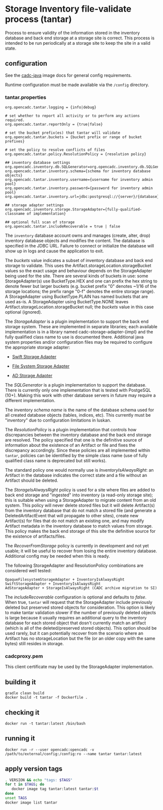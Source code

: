 # Storage Inventory file-validate process (tantar)

Process to ensure validity of the information stored in the inventory database and back end storage at a storage site is
correct. This process is intended to be run periodically at a storage site to keep the site in a valid state.

## configuration
See the [cadc-java](https://github.com/opencadc/docker-base/tree/master/cadc-java) image docs for general config requirements.

Runtime configuration must be made available via the `/config` directory.
<!--  -->
### tantar.properties
```
org.opencadc.tantar.logging = {info|debug}

# set whether to report all activity or to perform any actions required.
org.opencadc.tantar.reportOnly = {true|false}

# set the bucket prefix(es) that tantar will validate
org.opencadc.tantar.buckets = {bucket prefix or range of bucket prefixes}

# set the policy to resolve conflicts of files
org.opencadc.tantar.policy.ResolutionPolicy = {resolution policy}

## inventory database settings
org.opencadc.inventory.db.SQLGenerator=org.opencadc.inventory.db.SQLGenerator
org.opencadc.tantar.inventory.schema={schema for inventory database objects}
org.opencadc.tantar.inventory.username={username for inventory admin pool}
org.opencadc.tantar.inventory.password={password for inventory admin pool}
org.opencadc.tantar.inventory.url=jdbc:postgresql://{server}/{database}

## storage adapter settings
org.opencadc.inventory.storage.StorageAdapter={fully-qualified-classname of implementation}

## optional full scan of storage 
org.opencadc.tantar.includeRecoverable = true | false
```
The `inventory` database account owns and manages (create, alter, drop) inventory database objects and modifies the content. 
The database is specified in the JDBC URL. Failure to connect or initialize the database will show up in logs and cause
the application to exit.

The _buckets_ value indicates a subset of inventory database and back end storage to validate. 
This uses the Artifact.storageLocation.storageBucket values so the exact usage and behaviour 
depends on the StorageAdapter being used for the site. There are several kinds of buckets in use: 
some StorageAdapter(s) use BucketType.HEX and one can prefix the hex string to denote fewer but 
larger buckets (e.g. bucket prefix "0" denotes ~1/16 of the storage locations; the prefix range "0-f" 
denotes the entire storage range). A StorageAdapter using BucketType.PLAIN has named buckets that
are used as-is. A StorageAdapter using BucketType.NONE leaves Artifact.storageLocation.storageBucket
null; the _buckets_ value in this case optional (ignored).

The _StorageAdapter_ is a plugin implementation to support the back end storage system. These are implemented in separate libraries; 
each available implementation is in a library named cadc-storage-adapter-{impl} and the fully qualified class name to use is documented 
there. Additional java system properties and/or configuration files may be required to configure the appropriate storage adapter:
- [Swift Storage Adapter](https://github.com/opencadc/storage-inventory/tree/master/cadc-storage-adapter-swift)

- [File System Storage Adapter](https://github.com/opencadc/storage-inventory/tree/master/cadc-storage-adapter-fs)

- [AD Storage Adapter](https://github.com/opencadc/storage-inventory/tree/master/cadc-storage-adapter-ad)


The _SQLGenerator_ is a plugin implementation to support the database. There is currently only one implementation that is tested with 
PostgeSQL (10+). Making this work with other database servers in future may require a different implementation.

The inventory _schema name_ is the name of the database schema used for all created database objects (tables, indices, etc). This 
currently must be "inventory" due to configuration limitations in luskan.

The _ResolutionPolicy_ is a plugin implementation that controls how discrepancies between the inventory database and the back end storage 
are resolved. The policy specified that one is the definitive source of information about the existence of an Artifact or file and fixes 
the discrepancy accordingly. Since these policies are all implemented within `tantar`, policies can be identified by the simple class name
(use of fully qualified class name is deprecated but still works). 

The standard policy one would normally use is _InventoryIsAlwaysRight_: an Artifact in the database indicates the correct state and a 
file without an Artifact should be deleted.

The _StorageIsAlwaysRight_ policy is used for a site where files are added to back end storage and "ingested" into inventory (a read-only 
storage site); this is suitable when using a StorageAdapter to migrate content from an old system. This policy will never delete stored files 
but it will delete Artifact(s) from the inventory database that do not match a stored file (and generate a DeletedArtifactEvent that will 
propagate to other sites), create new Artifact(s) for files that do not match an existing one, and may modify Artifact metadata in the 
inventory database to match values from storage. This policy makes the back end storage of this site the definitive source for the existence 
of artifacts/files.

The _RecoverFromStorage_ policy is currently in development and not yet usable; it will be useful to recover
from losing the entire inventory database. Additional config may be needed when this is ready.

The following StorageAdapter and ResolutionPolicy combinations are considered well tested:
```
OpaqueFilesystemStorageAdapter + InventoryIsAlwaysRight
SwiftStorageAdapter + InventoryIsAlwaysRight
AdStorageAdapter + StorageIsAlwaysRight (CADC archive migration to SI)
```

The _includeRecoverable_ configuration is optional and defaults to _false_. When true, `tantar` will 
request that the StorageAdapter include previously deleted but preserved stored objects for consideration.
This option is likely to make tantar validation slower if the number of previously deleted objects is 
large because it usually requires an additional query to the inventory database for each stored object that 
dosn't currently match an artifact (which is all of the deleted/preserved stored objects). This option 
should be used rarely, but it can potentially recover from the scenario where an Artifact has no
storageLocation but the file (or an older copy with the same bytes) still resides in storage.

### cadcproxy.pem
This client certificate may be used by the StorageAdapter implementation.

## building it
```
gradle clean build
docker build -t tantar -f Dockerfile .
```

## checking it
```
docker run -t tantar:latest /bin/bash
```

## running it
```
docker run -r --user opencadc:opencadc -v /path/to/external/config:/config:ro --name tantar tantar:latest
```

## apply version tags
```bash
. VERSION && echo "tags: $TAGS" 
for t in $TAGS; do
   docker image tag tantar:latest tantar:$t
done
unset TAGS
docker image list tantar
```
